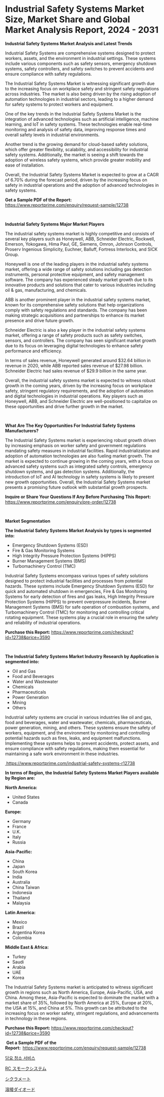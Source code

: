 <p><h1>Industrial Safety Systems Market Size, Market Share and Global Market Analysis Report, 2024 - 2031</h1></p><p><strong>Industrial Safety Systems Market Analysis and Latest Trends</strong></p>
<p><p>Industrial Safety Systems are comprehensive systems designed to protect workers, assets, and the environment in industrial settings. These systems include various components such as safety sensors, emergency shutdown systems, safety controllers, and safety switches to prevent accidents and ensure compliance with safety regulations.</p><p>The Industrial Safety Systems Market is witnessing significant growth due to the increasing focus on workplace safety and stringent safety regulations across industries. The market is also being driven by the rising adoption of automation technologies in industrial sectors, leading to a higher demand for safety systems to protect workers and equipment.</p><p>One of the key trends in the Industrial Safety Systems Market is the integration of advanced technologies such as artificial intelligence, machine learning, and IoT in safety systems. These technologies enable real-time monitoring and analysis of safety data, improving response times and overall safety levels in industrial environments.</p><p>Another trend is the growing demand for cloud-based safety solutions, which offer greater flexibility, scalability, and accessibility for industrial safety systems. Additionally, the market is seeing a shift towards the adoption of wireless safety systems, which provide greater mobility and ease of installation.</p><p>Overall, the Industrial Safety Systems Market is expected to grow at a CAGR of 6.70% during the forecast period, driven by the increasing focus on safety in industrial operations and the adoption of advanced technologies in safety systems.</p></p>
<p><strong>Get a Sample PDF of the Report:&nbsp;</strong> <a href="https://www.reportprime.com/enquiry/request-sample/12738">https://www.reportprime.com/enquiry/request-sample/12738</a></p>
<p>&nbsp;</p>
<p><strong>Industrial Safety Systems Major Market Players</strong></p>
<p><p>The industrial safety systems market is highly competitive and consists of several key players such as Honeywell, ABB, Schneider Electric, Rockwell, Emerson, Yokogawa, Hima Paul, GE, Siemens, Omron, Johnson Controls, Proserv Ingenious Simplicity, Euchner, Balluff, Fortress Interlocks, and SICK Group. </p><p>Honeywell is one of the leading players in the industrial safety systems market, offering a wide range of safety solutions including gas detection instruments, personal protective equipment, and safety management software. The company has experienced steady market growth due to its innovative products and solutions that cater to various industries including oil & gas, manufacturing, and chemicals.</p><p>ABB is another prominent player in the industrial safety systems market, known for its comprehensive safety solutions that help organizations comply with safety regulations and standards. The company has been making strategic acquisitions and partnerships to enhance its market presence and drive future growth.</p><p>Schneider Electric is also a key player in the industrial safety systems market, offering a range of safety products such as safety switches, sensors, and controllers. The company has seen significant market growth due to its focus on leveraging digital technologies to enhance safety performance and efficiency.</p><p>In terms of sales revenue, Honeywell generated around $32.64 billion in revenue in 2020, while ABB reported sales revenue of $27.98 billion. Schneider Electric had sales revenue of $29.9 billion in the same year.</p><p>Overall, the industrial safety systems market is expected to witness robust growth in the coming years, driven by the increasing focus on workplace safety, stringent regulatory requirements, and the adoption of automation and digital technologies in industrial operations. Key players such as Honeywell, ABB, and Schneider Electric are well-positioned to capitalize on these opportunities and drive further growth in the market.</p></p>
<p>&nbsp;</p>
<p><strong>What Are The Key Opportunities For Industrial Safety Systems Manufacturers?</strong></p>
<p><p>The Industrial Safety Systems market is experiencing robust growth driven by increasing emphasis on worker safety and government regulations mandating safety measures in industrial facilities. Rapid industrialization and adoption of automation technologies are also fueling market growth. The market is expected to continue growing in the coming years, with a focus on advanced safety systems such as integrated safety controls, emergency shutdown systems, and gas detection systems. Additionally, the introduction of IoT and AI technology in safety systems is likely to present new growth opportunities. Overall, the Industrial Safety Systems market presents a promising future outlook with substantial growth prospects.</p></p>
<p><strong>Inquire or Share Your Questions If Any Before Purchasing This Report:</strong> <a href="https://www.reportprime.com/enquiry/pre-order/12738">https://www.reportprime.com/enquiry/pre-order/12738</a></p>
<p>&nbsp;</p>
<p><strong>Market Segmentation</strong></p>
<p><strong>The Industrial Safety Systems Market Analysis by types is segmented into:</strong></p>
<p><ul><li>Emergency Shutdown Systems (ESD)</li><li>Fire & Gas Monitoring Systems</li><li>High Integrity Pressure Protection Systems (HIPPS)</li><li>Burner Management Systems (BMS)</li><li>Turbomachinery Control (TMC)</li></ul></p>
<p><p>Industrial Safety Systems encompass various types of safety solutions designed to protect industrial facilities and processes from potential hazards. These systems include Emergency Shutdown Systems (ESD) for quick and automated shutdown in emergencies, Fire & Gas Monitoring Systems for early detection of fires and gas leaks, High Integrity Pressure Protection Systems (HIPPS) to prevent overpressure incidents, Burner Management Systems (BMS) for safe operation of combustion systems, and Turbomachinery Control (TMC) for monitoring and controlling critical rotating equipment. These systems play a crucial role in ensuring the safety and reliability of industrial operations.</p></p>
<p><strong>Purchase this Report:&nbsp;</strong><a href="https://www.reportprime.com/checkout?id=12738&price=3590">https://www.reportprime.com/checkout?id=12738&price=3590</a></p>
<p>&nbsp;</p>
<p><strong>The Industrial Safety Systems Market Industry Research by Application is segmented into:</strong></p>
<p><ul><li>Oil and Gas</li><li>Food and Beverages</li><li>Water and Wastewater</li><li>Chemicals</li><li>Pharmaceuticals</li><li>Power Generation</li><li>Mining</li><li>Others</li></ul></p>
<p><p>Industrial safety systems are crucial in various industries like oil and gas, food and beverages, water and wastewater, chemicals, pharmaceuticals, power generation, mining, and others. These systems ensure the safety of workers, equipment, and the environment by monitoring and controlling potential hazards such as fires, leaks, and equipment malfunctions. Implementing these systems helps to prevent accidents, protect assets, and ensure compliance with safety regulations, making them essential for maintaining a safe work environment in these industries.</p></p>
<p><a href="https://www.reportprime.com/industrial-safety-systems-r12738">&nbsp;https://www.reportprime.com/industrial-safety-systems-r12738</a></p>
<p><strong>In terms of Region, the Industrial Safety Systems Market Players available by Region are:</strong></p>
<p>
    <p> <strong> North America: </strong>
        <ul>
            <li>United States</li>
            <li>Canada</li>
        </ul>
        </p> 
    <p> <strong> Europe: </strong>
        <ul>
            <li>Germany</li>
            <li>France</li>
            <li>U.K.</li>
            <li>Italy</li>
            <li>Russia</li>
        </ul>
        </p> 
    <p> <strong> Asia-Pacific: </strong>
        <ul>
            <li>China</li>
            <li>Japan</li>
            <li>South Korea</li>
            <li>India</li>
            <li>Australia</li>
            <li>China Taiwan</li>
            <li>Indonesia</li>
            <li>Thailand</li>
            <li>Malaysia</li>
        </ul>
        </p> 
    <p> <strong> Latin America: </strong>
        <ul>
            <li>Mexico</li>
            <li>Brazil</li>
            <li>Argentina Korea</li>
            <li>Colombia</li>
        </ul>
        </p> 
    <p> <strong> Middle East & Africa: </strong>
        <ul>
            <li>Turkey</li>
            <li>Saudi</li>
            <li>Arabia</li>
            <li>UAE</li>
            <li>Korea</li>
        </ul>
    </p>
    </p>
<p><p>The Industrial Safety Systems market is anticipated to witness significant growth in regions such as North America, Europe, Asia-Pacific, USA, and China. Among these, Asia-Pacific is expected to dominate the market with a market share of 35%, followed by North America at 25%, Europe at 20%, the USA at 15%, and China at 5%. This growth can be attributed to the increasing focus on worker safety, stringent regulations, and advancements in technology in these regions.</p></p>
<p><strong>Purchase this Report: </strong><a href="https://www.reportprime.com/checkout?id=12738&price=3590">https://www.reportprime.com/checkout?id=12738&price=3590</a></p>
<p>&nbsp;<strong>Get a Sample PDF of the Report:&nbsp;&nbsp;</strong><a href="https://www.reportprime.com/enquiry/request-sample/12738">https://www.reportprime.com/enquiry/request-sample/12738</a></p>
<p><strong></strong></p>
<p><p><a href="https://medium.com/@heatherelasquez5675/%EC%9D%B4%EB%B6%88-%EC%B2%AD%EC%86%8C-%EC%84%9C%EB%B9%84%EC%8A%A4-%EC%8B%9C%EC%9E%A5-%EA%B7%9C%EB%AA%A8-cagr-2024-2030-%ED%8A%B8%EB%A0%8C%EB%93%9C-78573665f8a5">담요 청소 서비스</a></p><p><a href="https://medium.com/@amandasantosxavier51/rc%E3%82%B9%E3%83%A2%E3%83%BC%E3%82%AF%E3%82%B7%E3%82%B9%E3%83%86%E3%83%A0%E5%B8%82%E5%A0%B4%E3%83%AC%E3%83%9D%E3%83%BC%E3%83%88%E3%81%AF-%E3%81%93%E3%81%AE%E5%B8%82%E5%A0%B4%E3%81%AE%E6%9C%80%E6%96%B0%E3%81%AE%E3%83%88%E3%83%AC%E3%83%B3%E3%83%89%E3%81%A8%E6%88%90%E9%95%B7%E6%A9%9F%E4%BC%9A%E3%82%92%E6%98%8E%E3%82%89%E3%81%8B%E3%81%AB%E3%81%97%E3%81%A6%E3%81%84%E3%81%BE%E3%81%99-83fb903da61a">RC スモークシステム</a></p><p><a href="https://github.com/oqoeusbvpadwjs08/Market-Research-Report-List-2/blob/main/845143775962.md">シクラメート</a></p><p><a href="https://medium.com/@queenlitle19361/%E3%83%87%E3%82%B3%E3%83%BC%E3%83%87%E3%82%A3%E3%83%B3%E3%82%B0%E6%BA%B6%E6%8E%A5%E3%83%80%E3%82%A4%E3%82%AA%E3%83%BC%E3%83%89%E5%B8%82%E5%A0%B4%E3%81%AE%E3%83%A1%E3%83%88%E3%83%AA%E3%82%AF%E3%82%B9-%E5%B8%82%E5%A0%B4%E3%82%B7%E3%82%A7%E3%82%A2-%E3%83%88%E3%83%AC%E3%83%B3%E3%83%89-%E6%88%90%E9%95%B7%E3%83%91%E3%82%BF%E3%83%BC%E3%83%B3-3337f33328e4">溶接ダイオード</a></p></p>